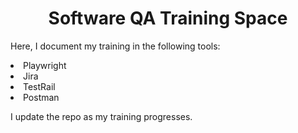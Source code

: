<h1 align="center"> Software QA Training Space </h1>

<p>Here, I document my training in the following tools:</p>

<p style="bold">
  <li>Playwright</li>
  <li>Jira</li>
  <li>TestRail</li>
  <li>Postman</li>
</p>

<p>I update the repo as my training progresses.</p>

